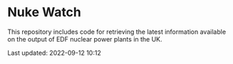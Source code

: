 # Nuke Watch

This repository includes code for retrieving the latest information available on the output of EDF nuclear power plants in the UK.

Last updated: 2022-09-12 10:12